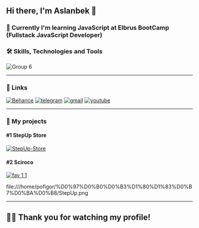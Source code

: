 ## Hi there, I'm Aslanbek 👋
### :book: Currently I'm learning JavaScript at Elbrus BootCamp (Fullstack JavaScript Developer)

### :hammer_and_wrench: Skills, Technologies and Tools
![Group 6](https://user-images.githubusercontent.com/99525626/188176569-9279c877-f724-4b3a-bfbb-257675f647b8.png)
___


### 🔗 Links
[![Behance](https://user-images.githubusercontent.com/99525626/173228857-8764b195-cf36-4ec9-90c6-2e6ee8d12aef.png)](https://www.behance.net/Kaipaeff) 
[![telegram](https://user-images.githubusercontent.com/99525626/173227077-c218236b-ae2f-425d-a43f-118dcdd11e9d.png)](https://t.me/Pofigor)
[![gmail](https://user-images.githubusercontent.com/99525626/173227221-53de1947-8377-4a53-95c7-946e72e20e60.png)](mailto:kaipaeff@gmail.com)
[![youtube](https://user-images.githubusercontent.com/99525626/173227409-df4d0b81-5832-4c95-910b-b51cfc07bcc1.png)](https://www.youtube.com/channel/UCrTFNQfTYiwm4dutZJR787w)
___

### 🔗 My projects
#### #1 StepUp Store 
[![StepUp-Store](https://user-images.githubusercontent.com/99525626/188001726-f911bd85-d9dd-443f-9d39-065b6ed5d215.svg)]( https://pofigor.github.io/step-up-store)  
#### #2 Sciroco 
[![fav 1 1](https://user-images.githubusercontent.com/99525626/188212369-95f8074e-1515-4b1e-aaf3-2ad8ae71ad12.png)](http://sciroco.herokuapp.com/)



 file:///home/pofigor/%D0%97%D0%B0%D0%B3%D1%80%D1%83%D0%B7%D0%BA%D0%B8/StepUp.png

___

## :man_technologist: Thank you for watching my profile!









